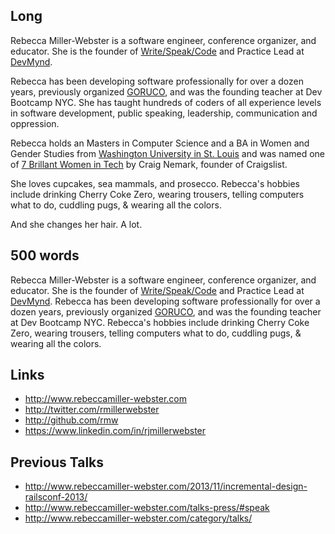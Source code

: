 
## Long

Rebecca Miller-Webster is a software engineer, conference organizer, and educator. She is the founder of [Write/Speak/Code](http://www.writespeakcode.com) and Practice Lead at
[DevMynd](https://www.devmynd.com/).

Rebecca has been developing software professionally for over a dozen years, previously organized [GORUCO](http://goruco.com), and was the founding teacher at Dev Bootcamp NYC. She has taught hundreds of coders of all experience levels in software development, public speaking, leadership, communication and oppression.

Rebecca holds an Masters in Computer Science and a BA in Women and Gender Studies from [Washington University in St. Louis](http://wustl.edu/) and was named one of [7 Brillant Women in Tech](http://craigconnects.org/2014/06/7-brilliant-women-in-tech.html) by Craig Nemark, founder of Craigslist.

She loves cupcakes, sea mammals, and prosecco. Rebecca's hobbies include drinking Cherry Coke Zero, wearing trousers, telling computers what to do, cuddling pugs, & wearing all the colors.

And she changes her hair. A lot.

## 500 words

Rebecca Miller-Webster is a software engineer, conference organizer, and educator. She is the founder of [Write/Speak/Code](http://www.writespeakcode.com) and Practice Lead at
[DevMynd](https://www.devmynd.com/). Rebecca has been developing software professionally for over a dozen years, previously organized [GORUCO](http://goruco.com), and was the founding teacher at Dev Bootcamp NYC. Rebecca's hobbies include drinking Cherry Coke Zero, wearing trousers, telling computers what to do, cuddling pugs, & wearing all the colors.

## Links

* http://www.rebeccamiller-webster.com
* http://twitter.com/rmillerwebster
* http://github.com/rmw
* https://www.linkedin.com/in/rjmillerwebster

## Previous Talks

* http://www.rebeccamiller-webster.com/2013/11/incremental-design-railsconf-2013/
* http://www.rebeccamiller-webster.com/talks-press/#speak
* http://www.rebeccamiller-webster.com/category/talks/
